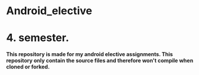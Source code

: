 # Android_elective
# 4. semester.
**This repository is made for my android elective assignments.
This repository only contain the source files and therefore won't compile when cloned or forked.**
